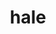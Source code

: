 ---
category: 4-letters
denotation: null
name: hale
reference_link: https://www.etymonline.com/word/hale
root_language: null
root_name: null
title: hale
type: free
word_sums:
- respelling: hale
  sum: 'Hale + '
---